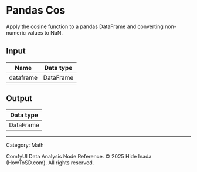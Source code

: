 # Pandas Cos
Apply the cosine function to a pandas DataFrame and converting non-numeric values to NaN.

## Input
| Name | Data type |
|---|---|
| dataframe | DataFrame |

## Output
| Data type |
|---|
| DataFrame |

<HR>
Category: Math

ComfyUI Data Analysis Node Reference. © 2025 Hide Inada (HowToSD.com). All rights reserved.
